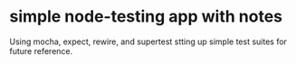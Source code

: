 # simple node-testing app with notes

Using mocha, expect, rewire, and supertest stting up simple test suites for future reference. 
